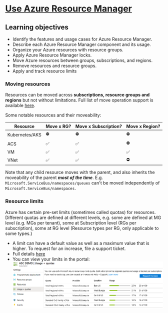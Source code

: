 # [Use Azure Resource Manager](https://docs.microsoft.com/en-us/learn/modules/use-azure-resource-manager/)

## Learning objectives

* Identify the features and usage cases for Azure Resource Manager.
* Describe each Azure Resource Manager component and its usage.
* Organize your Azure resources with resource groups.
* Apply Azure Resource Manager locks.
* Move Azure resources between groups, subscriptions, and regions.
* Remove resources and resource groups.
* Apply and track resource limits

### Moving resources

Resources can be moved across **subscriptions, resource groups and regions** but not without limitations. Full list of move operation support is available [here](https://docs.microsoft.com/en-us/azure/azure-resource-manager/management/move-support-resources).

Some notable resources and their moveability:

| Resource | Move x RG? | Move x Subscription? | Move x Region?|
|--|--|--|--|
|Kubernetes/AKS|⛔|⛔|⛔
|ACS|✅|✅|⛔|
|VM|✅|✅|✅|
|VNet|✅|✅|⛔|

Note that any child resource moves with the parent, and also inherits the moveability of the parent ***most of the time***. E.g. ```Microsoft.ServiceBus/namespaces/queues``` can't be moved independently of ```Microsoft.ServiceBus/namespaces```.

### Resource limits

Azure has certain pre-set limits (sometimes called quotas) for resources. Different quotas are defined at different levels, e.g. some are defined at MG level (e.g. MGs per tenant), some at Subscription level (RGs per subscription), some at RG level (Resource types per RG, only applicable to some types.)

* A limit can have a default value as well as a maximum value that is higher. To request for an increase, file a support ticket.
* Full details [here](https://docs.microsoft.com/en-us/azure/azure-resource-manager/management/azure-subscription-service-limits)
* You can view your limits in the portal: ![limit image](../static/check-resource-limits-4f522428.png)
